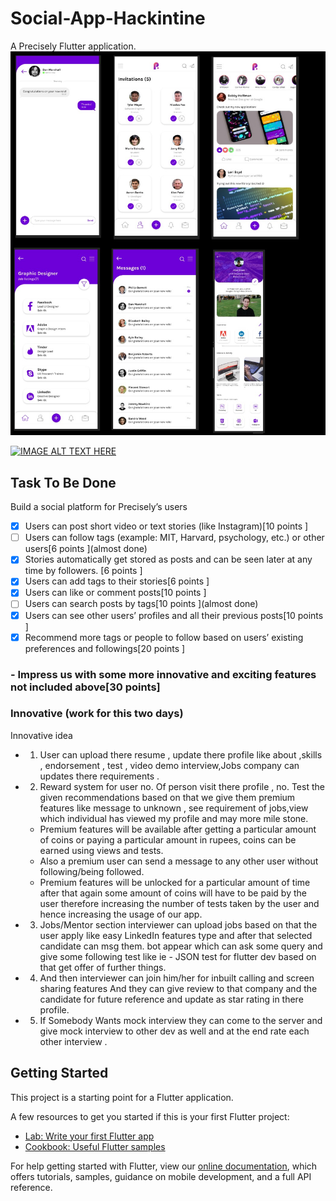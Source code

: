 # Social-App-Hackintine

A Precisely Flutter application.
![Image description](https://github.com/JapneetSingh28/Social-App/blob/master/UI/All%20Screens%20UI.jpeg)

[![IMAGE ALT TEXT HERE](https://img.youtube.com/vi/YOUTUBE_VIDEO_ID_HERE/0.jpg)](https://youtu.be/Ndl_5JHqVBw)



## Task To Be Done
Build a social platform for Precisely’s users
- [x] Users can post short video or text stories (like Instagram)[10 points ]
- [ ] Users can follow tags (example: MIT, Harvard, psychology, etc.) or other users[6 points ](almost done)
- [x] Stories automatically get stored as posts and can be seen later at any time by followers. [6 points ]
- [x] Users can add tags to their stories[6 points ]
- [x] Users can like or comment posts[10 points ]
- [ ] Users can search posts by tags[10 points ](almost done)
- [x] Users can see other users’ profiles and all their previous posts[10 points ]
- [x] Recommend more tags or people to follow based on users’ existing preferences and followings[20 points ]
### - Impress us with some more innovative and exciting features not included above[30 points]
### Innovative (work for this two days) 

Innovative idea 
- 1. User can upload there resume , update there profile like about ,skills , endorsement , test , video demo interview,Jobs company can updates there requirements .

- 2. Reward system for user no. Of person visit there profile , no. Test the given recommendations based on that we give them premium features like message to unknown , see requirement of jobs,view which individual has viewed my profile and may more mile stone.
  - Premium features will be available after getting a particular amount of coins or paying a particular amount in rupees, coins can be earned using views and tests.
  - Also a premium user can send a message to any other user without following/being followed.
  - Premium features will be unlocked for a particular amount of time after that again some amount of coins will have to be paid   by the user therefore increasing the number of tests taken by the user and hence increasing the usage of our app.

- 3. Jobs/Mentor  section interviewer can upload jobs based on that the user apply like easy LinkedIn features type and after that  selected  candidate can msg them. bot appear which can  ask some query and give some following test like ie - JSON test for flutter dev based on that get offer of further things.

- 4. And then interviewer can join him/her for inbuilt calling and screen sharing features 
And they can give review to that company and the candidate for future  reference and update as star rating in there profile.

- 5. If Somebody Wants mock interview they can come to the server and give mock interview to other dev as well and at the end rate each other interview .




## Getting Started

This project is a starting point for a Flutter application.

A few resources to get you started if this is your first Flutter project:

- [Lab: Write your first Flutter app](https://flutter.dev/docs/get-started/codelab)
- [Cookbook: Useful Flutter samples](https://flutter.dev/docs/cookbook)

For help getting started with Flutter, view our
[online documentation](https://flutter.dev/docs), which offers tutorials,
samples, guidance on mobile development, and a full API reference.


